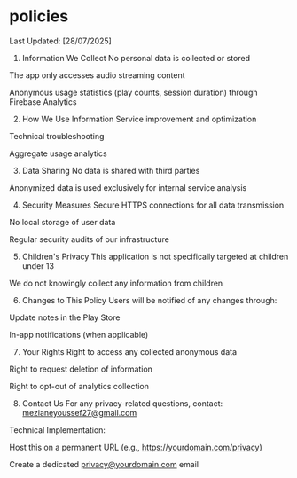 # policies
Last Updated: [28/07/2025]

1. Information We Collect
No personal data is collected or stored

The app only accesses audio streaming content

Anonymous usage statistics (play counts, session duration) through Firebase Analytics

2. How We Use Information
Service improvement and optimization

Technical troubleshooting

Aggregate usage analytics

3. Data Sharing
No data is shared with third parties

Anonymized data is used exclusively for internal service analysis

4. Security Measures
Secure HTTPS connections for all data transmission

No local storage of user data

Regular security audits of our infrastructure

5. Children's Privacy
This application is not specifically targeted at children under 13

We do not knowingly collect any information from children

6. Changes to This Policy
Users will be notified of any changes through:

Update notes in the Play Store

In-app notifications (when applicable)

7. Your Rights
Right to access any collected anonymous data

Right to request deletion of information

Right to opt-out of analytics collection

8. Contact Us
For any privacy-related questions, contact: mezianeyoussef27@gmail.com

Technical Implementation:

Host this on a permanent URL (e.g., https://yourdomain.com/privacy)

Create a dedicated privacy@yourdomain.com email
